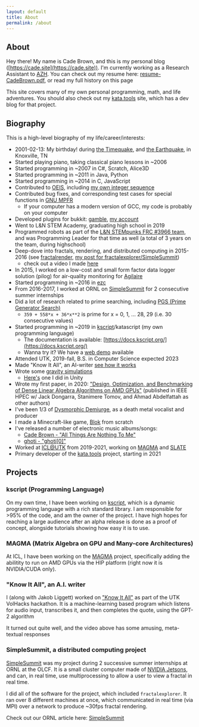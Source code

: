```yaml
---
layout: default
title: About
permalink: /about
---
```


## About

Hey there! My name is Cade Brown, and this is my personal blog ([https://cade.site](https://cade.site)). I'm currently working as a Research Assistant to [AZH](http://web.eecs.utk.edu/~azh/). You can check out my resume here: [resume-CadeBrown.pdf](/files/resume-CadeBrown.pdf), or read my full history on this page

This site covers many of my own personal programming, math, and life adventures. You should also check out my [kata.tools](https://kata.tools) site, which has a dev blog for that project.


## Biography

This is a high-level biography of my life/career/interests:

  * 2001-02-13: My birthday! during [the Timequake](https://en.wikipedia.org/wiki/Timequake), and [the Earthquake](https://en.wikipedia.org/wiki/Portal:Current_events/February_2001), in Knoxville, TN
  * Started playing piano, taking classical piano lessons in ~2006
  * Started programming in ~2007 in C#, Scratch, Alice3D
  * Started programming in ~2011 in Java, Python
  * Started programming in ~2014 in C, JavaScript
  * Contributed to [OEIS](https://oeis.org/A277313), including [my own integer sequence](https://oeis.org/A267263)
  * Contributed bug fixes, and corresponding test cases for special functions in [GNU MPFR](https://www.mpfr.org/)
    * If your computer has a modern version of GCC, my code is probably on your computer
  * Developed plugins for bukkit: [gamble](https://dev.bukkit.org/projects/cade-gamble), [my account](https://dev.bukkit.org/members/_ForgeUser14038486/projects)
  * Went to L&N STEM Academy, graduating high school in 2019
  * Programmed robots as part of the [L&N STEMpunks FRC #3966 team](https://www.youtube.com/c/LNSTEMpunksorg/videos), and was Programming Leader for that time as well (a total of 3 years on the team, during highschool)
  * Deep-dove into fractals, rendering, and distributed computing in 2015-2016 (see [fractalrender](https://github.com/chemicaldevelopment/fractalrender), [my post for fractalexplorer/SimpleSummit](https://simplesummit.github.io/blog/fractalexplorer))
    * check out a video I made [here](https://www.youtube.com/watch?v=ynSdQAhDoWQ)
  * In 2015, I worked on a low-cost and small form factor data logger solution (pilog) for air-quality monitoring for [Agilaire](https://agilaire.com/)
  * Started programming in ~2016 in [ezc](https://github.com/ChemicalDevelopment/ezc)
  * From 2016-2017, I worked at ORNL on [SimpleSummit](https://simplesummit.github.io/) for 2 consecutive summer internships
  * Did a lot of research related to prime searching, including [PGS (Prime Generator Search)](https://github.com/ChemicalDevelopment/PGS)
    * `359 + 558*x + 36*x**2` is prime for x = 0, 1, ... 28, 29 (i.e. 30 consecutive values)
  * Started programming in ~2019 in [kscript](https://ksript.org)/katascript (my own programming language)
    * The documentation is available: [https://docs.kscript.org/](https://docs.kscript.org/)
    * Wanna try it? We have a [web demo](https://term.kscript.org/) available
  * Attended UTK, 2019-fall, B.S. in Computer Science expected 2023
  * Made "Know It All", an AI-writer [see how it works](https://www.youtube.com/watch?v=PwGsRskWN-I&t=3s)
  * Wrote some [gravity simulations](https://www.youtube.com/watch?v=rbCcHSDHe34)
    * [Here's](https://www.youtube.com/watch?v=m--zadaNnI0) one I did in Unity
  * Wrote my first paper, in 2020: ["Design, Optimization, and Benchmarking of Dense Linear Algebra Algorithms on AMD GPUs"](https://ieeexplore.ieee.org/document/9286214) (published in IEEE HPEC w/ Jack Dongarra, Stanimere Tomov, and Ahmad Abdelfattah as other authors)
  * I've been 1/3 of [Dysmorphic Demiurge](https://www.metal-archives.com/bands/Dysmorphic_Demiurge/3540466961), as a death metal vocalist and producer
  * I made a Minecraft-like game, [Blok](https://github.com/CadeBrown/Blok) from scratch
  * I've released a number of electronic music albums/songs:
    * [Cade Brown - "All Things Are Nothing To Me"](https://www.youtube.com/watch?v=5gu5sbaA1EE)
    * [ghoti - "ghoti[0]"](https://www.youtube.com/watch?v=FAfwOztmb28&list=OLAK5uy_n3wgIoUN7xbJpmPYvueyTewwP-eGxQzo0)
  * Worked at [ICL@UTK](https://www.icl.utk.edu/) from 2019-2021, working on [MAGMA](https://icl.cs.utk.edu/magma/) and [SLATE](http://icl.utk.edu/slate/)
  * Primary developer of the [kata.tools](https://kata.tools) project, starting in 2021


## Projects

### kscript (Programming Language)

On my own time, I have been working on [kscript](https://kscript.org), which is a dynamic programming language with a rich standard library. I am responsible for >95% of the code, and am the owner of the project. I have high hopes for reaching a large audience after an alpha release is done as a proof of concept, alongside tutorials showing how easy it is to use.


### MAGMA (Matrix Algebra on GPU and Many-core Architectures)

At ICL, I have been working on the [MAGMA](https://icl.utk.edu/magma/) project, specifically adding the abilitity to run on AMD GPUs via the HIP platform (right now it is NVIDIA/CUDA only).


### "Know It All", an A.I. writer

I (along with Jakob Liggett) worked on ["Know It All"](https://www.youtube.com/watch?v=PwGsRskWN-I) as part of the UTK VolHacks hackathon. It is a machine-learning based program which listens for audio input, transcribes it, and then completes the quote, using the GPT-2 algorithm

It turned out quite well, and the video above has some amusing, meta-textual responses


### SimpleSummit, a distributed computing project 

[SimpleSummit](https://simplesummit.github.io/) was my project during 2 successive summer internships at ORNL at the OLCF. It is a small cluster computer made of [NVIDIA Jetsons](https://developer.nvidia.com/buy-jetson), and can, in real time, use multiprocessing to allow a user to view a fractal in real time.

I did all of the software for the project, which included `fractalexplorer`. It ran over 8 different machines at once, which communicated in real time (via MPI) over a network to produce ~30fps fractal rendering.

Check out our ORNL article here: [SimpleSummit](https://www.olcf.ornl.gov/2018/10/09/simple-summit/)


